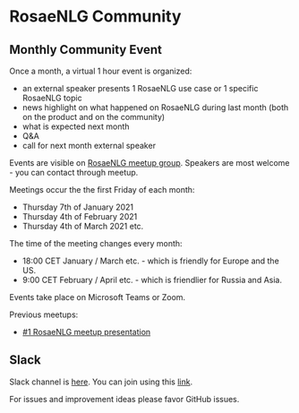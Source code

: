 <!--
Copyright 2020 Ludan Stoecklé
SPDX-License-Identifier: Apache-2.0
-->
# RosaeNLG Community

## Monthly Community Event

Once a month, a virtual 1 hour event is organized:

- an external speaker presents 1 RosaeNLG use case or 1 specific RosaeNLG topic
- news highlight on what happened on RosaeNLG during last month (both on the product and on the community)
- what is expected next month
- Q&A
- call for next month external speaker

Events are visible on [RosaeNLG meetup group](https://www.meetup.com/fr-FR/rosaenlg/). Speakers are most welcome - you can contact through meetup.

Meetings occur the the first Friday of each month:

- Thursday 7th of January 2021
- Thursday 4th of February 2021
- Thursday 4th of March 2021
etc.

The time of the meeting changes every month:

- 18:00 CET January / March etc. - which is friendly for Europe and the US.
- 9:00 CET February / April etc. - which is friendlier for Russia and Asia.

Events take place on Microsoft Teams or Zoom.


Previous meetups:

- [#1 RosaeNLG meetup presentation](https://rosaenlg.org/meetup/meetup_rosaenlg_1.html)


## Slack

Slack channel is [here](https://rosaenlgorg.slack.com/). You can join using this [link](https://join.slack.com/t/rosaenlgorg/shared_invite/zt-jsy4a1cw-WwmSLv_pxWFxcqxlJkoTiw).

For issues and improvement ideas please favor GitHub issues.
